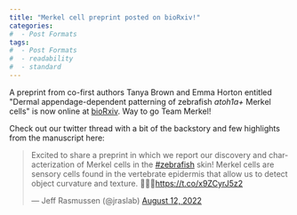 ```yaml
---
title: "Merkel cell preprint posted on bioRxiv!"
categories:
#  - Post Formats
tags:
#  - Post Formats
#  - readability
#  - standard
---
```

A preprint from co-first authors Tanya Brown and Emma Horton entitled "Dermal appendage-dependent patterning of zebrafish *atoh1a+* Merkel cells" is now online at [bioRxiv](https://www.biorxiv.org/content/10.1101/2022.08.11.503570). Way to go Team Merkel! 

Check out our twitter thread with a bit of the backstory and few highlights from the manuscript here:

<blockquote class="twitter-tweet"><p lang="en" dir="ltr">Excited to share a preprint in which we report our discovery and characterization of Merkel cells in the <a href="https://twitter.com/hashtag/zebrafish?src=hash&amp;ref_src=twsrc%5Etfw">#zebrafish</a> skin! Merkel cells are sensory cells found in the vertebrate epidermis that allow us to detect object curvature and texture. 🧵👇🏻<a href="https://t.co/x9ZCyrJ5z2">https://t.co/x9ZCyrJ5z2</a></p>&mdash; Jeff Rasmussen (@jraslab) <a href="https://twitter.com/jraslab/status/1558134948011266048?ref_src=twsrc%5Etfw">August 12, 2022</a></blockquote> <script async src="https://platform.twitter.com/widgets.js" charset="utf-8"></script>
